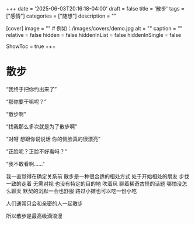 +++
date = '2025-06-03T20:16:18-04:00'
draft = false
title = '散步'
tags = ["感情"]
categories = ["随想"]
description = ""

[cover]
image = ""          # 例如：/images/covers/demo.jpg
alt = ""
caption = ""
relative = false
hidden = false
hiddenInList = false
hiddenInSingle = false

ShowToc = true
+++

# 散步

“我终于把你约出来了”

“那你要干嘛呢？”

“散步啊”

“找我那么多次就是为了散步啊”

“对呀 想跟你说说话 你的侧脸真的很漂亮”

“正脸呢？正脸不好看吗？”

“我不敢看啊……”

我一直觉得在确定关系前 散步是一种很合适的相处方式 处于开始相处的朋友 步伐一致的走着 无需对视 也没有特定的目的地 吹着风 聊着稀奇古怪的话题 哪怕没怎么聊天 默契的沉默一会也舒服 路过小摊也可以吃一份小吃

人们通常只会和亲密的人一起散步

所以散步是最高级滴浪漫
